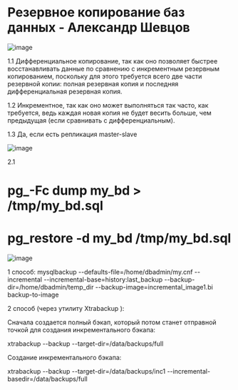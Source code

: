# Резервное копирование баз данных - Александр Шевцов
![image](https://github.com/aztecprod/Reserved-copy/assets/25949605/908bb74e-0e86-47e5-b8cd-8716e6144e5e)

1.1	Дифференциальное копирование, так как оно позволяет быстрее восстанавливать данные по сравнению с инкрементным резервным копированием, поскольку для этого требуется всего две части резервной копии: полная резервная копия и последняя дифференциальная резервная копия.

1.2	Инкрементное, так как оно может выполняться так часто, как требуется, ведь каждая новая копия не будет весить больше, чем предыдущая (если сравнивать с дифференциальным).

1.3	Да, если есть репликация master-slave

![image](https://github.com/aztecprod/Reserved-copy/assets/25949605/d76cc65e-b701-4041-8b55-04510e3d039f)

2.1 

# pg_-Fc dump my_bd > /tmp/my_bd.sql

# pg_restore -d my_bd /tmp/my_bd.sql

![image](https://github.com/aztecprod/Reserved-copy/assets/25949605/ffbe54d1-dd31-486a-8822-ab06d1ef8734)

1 способ:
mysqlbackup --defaults-file=/home/dbadmin/my.cnf --incremental --incremental-base=history:last_backup --backup-dir=/home/dbadmin/temp_dir --backup-image=incremental_image1.bi backup-to-image

2 способ (через утилиту Xtrabackup ):

Cначала создается полный бэкап, который потом станет отправной точкой для создания инкрементального бэкапа:

xtrabackup --backup --target-dir=/data/backups/full

Cоздание инкрементального бэкапа:

xtrabackup --backup --target-dir=/data/backups/inc1 --incremental-basedir=/data/backups/full 
